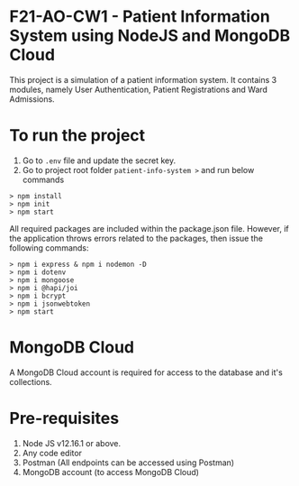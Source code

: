 # F21-AO-CW1 - Patient Information System using NodeJS and MongoDB Cloud

This project is a simulation of a patient information system. It contains 3 modules, namely User Authentication, Patient Registrations and Ward Admissions.

# To run the project

1. Go to `.env` file and update the secret key.
2. Go to project root folder `patient-info-system >` and run below commands

```
> npm install
> npm init
> npm start
```

All required packages are included within the package.json file. However, if the application throws errors related to the packages, then issue the following commands:

```
> npm i express & npm i nodemon -D
> npm i dotenv
> npm i mongoose
> npm i @hapi/joi
> npm i bcrypt
> npm i jsonwebtoken
> npm start
```

# MongoDB Cloud

A MongoDB Cloud account is required for access to the database and it's collections.

# Pre-requisites

1. Node JS v12.16.1 or above.
2. Any code editor
3. Postman (All endpoints can be accessed using Postman)
4. MongoDB account (to access MongoDB Cloud)

